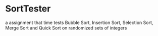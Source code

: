 # SortTester
a assignment that time tests Bubble Sort, Insertion Sort, Selection Sort, Merge Sort and Quick Sort on randomized sets of integers
